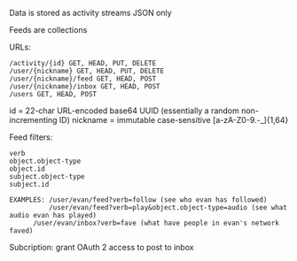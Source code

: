 Data is stored as activity streams JSON only

Feeds are collections

URLs:

    /activity/{id} GET, HEAD, PUT, DELETE
    /user/{nickname} GET, HEAD, PUT, DELETE
    /user/{nickname}/feed GET, HEAD, POST
    /user/{nickname}/inbox GET, HEAD, POST
    /users GET, HEAD, POST 

id = 22-char URL-encoded base64 UUID (essentially a random non-incrementing ID)
nickname = immutable case-sensitive [a-zA-Z0-9.\-_]{1,64}

Feed filters:

    verb
    object.object-type
    object.id
    subject.object-type
    subject.id 

    EXAMPLES: /user/evan/feed?verb=follow (see who evan has followed)
              /user/evan/feed?verb=play&object.object-type=audio (see what audio evan has played)
	      /user/evan/inbox?verb=fave (what have people in evan's network faved)

Subcription: grant OAuth 2 access to post to inbox

